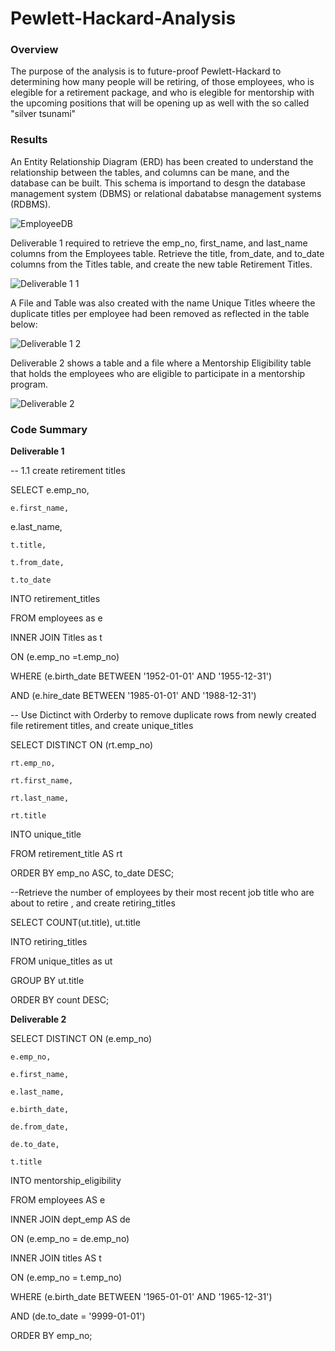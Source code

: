 # Pewlett-Hackard-Analysis


### Overview

The purpose of the analysis is to future-proof Pewlett-Hackard to determining how many people will be retiring, of those employees, who is elegible for a retirement package, and who is elegible for mentorship with the upcoming positions that will be opening up as well with the so called "silver tsunami"

### Results

An Entity Relationship Diagram (ERD) has been created to understand the relationship between the tables, and columns can be mane, and the database can be built.  This schema is importand to desgn the database management system (DBMS) or relational dabatabse management systems (RDBMS).

![EmployeeDB](https://user-images.githubusercontent.com/111101012/205426280-9c278c8a-d7a0-4cc6-b66a-6fb4bdff114d.png)

Deliverable 1 required to retrieve the emp_no, first_name, and last_name columns from the Employees table. Retrieve the title, from_date, and to_date columns from the Titles table, and create the new table Retirement Titles. 

![Deliverable 1 1](https://user-images.githubusercontent.com/111101012/205426248-4f25221e-1961-4c07-be6e-7e518e23a7c5.png)

A File and Table was also created with the name Unique Titles  wheere the duplicate titles per employee had been removed as reflected in the table below:

![Deliverable 1 2](https://user-images.githubusercontent.com/111101012/205426260-00bfc094-7cd2-4091-b7a0-94f1a24824e7.png)

Deliverable 2 shows a table and a file where a Mentorship Eligibility table that holds the employees who are eligible to participate in a mentorship program.

![Deliverable 2](https://user-images.githubusercontent.com/111101012/205426263-e49d3c4f-d59d-4ef4-b12c-5a75cffee8d1.png)

### Code Summary 

**Deliverable 1**

-- 1.1 create retirement titles

SELECT e.emp_no,

    e.first_name,
    
e.last_name,

    t.title,
    
    t.from_date,
    
    t.to_date
    
INTO retirement_titles

FROM employees as e

INNER JOIN Titles as t

ON (e.emp_no =t.emp_no)

WHERE (e.birth_date BETWEEN '1952-01-01' AND '1955-12-31')

AND (e.hire_date BETWEEN '1985-01-01' AND '1988-12-31')


-- Use Dictinct with Orderby to remove duplicate rows from newly created file retirement titles, and create unique_titles

SELECT DISTINCT ON (rt.emp_no) 

    rt.emp_no,
    
    rt.first_name,
    
    rt.last_name,
    
    rt.title
    
INTO unique_title

FROM retirement_title AS rt

ORDER BY emp_no ASC, to_date DESC;


--Retrieve the number of employees by their most recent job title who are about to retire , and create retiring_titles


SELECT COUNT(ut.title), ut.title

INTO retiring_titles

FROM unique_titles as ut

GROUP BY ut.title

ORDER BY count DESC;


**Deliverable 2**

SELECT DISTINCT ON (e.emp_no)

    e.emp_no,
    
    e.first_name,
    
    e.last_name,
    
    e.birth_date,
    
    de.from_date,
    
    de.to_date,
    
    t.title
    
INTO mentorship_eligibility

FROM employees AS e

INNER JOIN dept_emp AS de

ON (e.emp_no = de.emp_no)

INNER JOIN titles AS t

ON (e.emp_no = t.emp_no)

WHERE (e.birth_date BETWEEN '1965-01-01' AND '1965-12-31')

AND (de.to_date = '9999-01-01')

ORDER BY emp_no;
